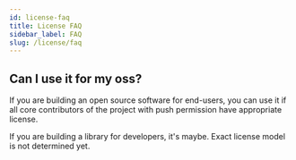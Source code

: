 ```yaml
---
id: license-faq
title: License FAQ
sidebar_label: FAQ
slug: /license/faq
---
```


## Can I use it for my oss?

If you are building an open source software for end-users, you can use it if all core contributors of the project with push permission have appropriate license.

If you are building a library for developers, it's maybe.
Exact license model is not determined yet.
